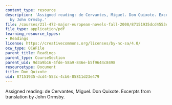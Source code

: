 ```yaml
---
content_type: resource
description: 'Assigned reading: de Cervantes, Miguel. Don Quixote. Excerpts from translation
  by John Ormsby.'
file: /courses/21l-472-major-european-novels-fall-2008/87151935dcd4553c4cb685811d23e479_don_quixote_exce.pdf
file_type: application/pdf
learning_resource_types:
- Readings
license: https://creativecommons.org/licenses/by-nc-sa/4.0/
ocw_type: OCWFile
parent_title: Readings
parent_type: CourseSection
parent_uid: 9d3a9b16-4fde-58a9-846e-b5f9644c8498
resourcetype: Document
title: Don Quixote
uid: 87151935-dcd4-553c-4cb6-85811d23e479
---
```

Assigned reading: de Cervantes, Miguel. Don Quixote. Excerpts from translation by John Ormsby.